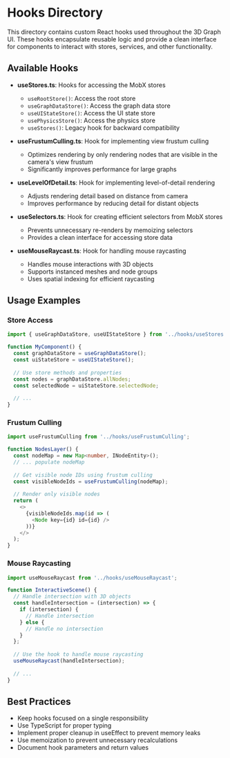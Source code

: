 # Hooks Directory

This directory contains custom React hooks used throughout the 3D Graph UI. These hooks encapsulate reusable logic and provide a clean interface for components to interact with stores, services, and other functionality.

## Available Hooks

- **useStores.ts**: Hooks for accessing the MobX stores
  - `useRootStore()`: Access the root store
  - `useGraphDataStore()`: Access the graph data store
  - `useUIStateStore()`: Access the UI state store
  - `usePhysicsStore()`: Access the physics store
  - `useStores()`: Legacy hook for backward compatibility

- **useFrustumCulling.ts**: Hook for implementing view frustum culling
  - Optimizes rendering by only rendering nodes that are visible in the camera's view frustum
  - Significantly improves performance for large graphs

- **useLevelOfDetail.ts**: Hook for implementing level-of-detail rendering
  - Adjusts rendering detail based on distance from camera
  - Improves performance by reducing detail for distant objects

- **useSelectors.ts**: Hook for creating efficient selectors from MobX stores
  - Prevents unnecessary re-renders by memoizing selectors
  - Provides a clean interface for accessing store data

- **useMouseRaycast.ts**: Hook for handling mouse raycasting
  - Handles mouse interactions with 3D objects
  - Supports instanced meshes and node groups
  - Uses spatial indexing for efficient raycasting

## Usage Examples

### Store Access

```typescript
import { useGraphDataStore, useUIStateStore } from '../hooks/useStores';

function MyComponent() {
  const graphDataStore = useGraphDataStore();
  const uiStateStore = useUIStateStore();
  
  // Use store methods and properties
  const nodes = graphDataStore.allNodes;
  const selectedNode = uiStateStore.selectedNode;
  
  // ...
}
```

### Frustum Culling

```typescript
import useFrustumCulling from '../hooks/useFrustumCulling';

function NodesLayer() {
  const nodeMap = new Map<number, INodeEntity>();
  // ... populate nodeMap
  
  // Get visible node IDs using frustum culling
  const visibleNodeIds = useFrustumCulling(nodeMap);
  
  // Render only visible nodes
  return (
    <>
      {visibleNodeIds.map(id => (
        <Node key={id} id={id} />
      ))}
    </>
  );
}
```

### Mouse Raycasting

```typescript
import useMouseRaycast from '../hooks/useMouseRaycast';

function InteractiveScene() {
  // Handle intersection with 3D objects
  const handleIntersection = (intersection) => {
    if (intersection) {
      // Handle intersection
    } else {
      // Handle no intersection
    }
  };
  
  // Use the hook to handle mouse raycasting
  useMouseRaycast(handleIntersection);
  
  // ...
}
```

## Best Practices

- Keep hooks focused on a single responsibility
- Use TypeScript for proper typing
- Implement proper cleanup in useEffect to prevent memory leaks
- Use memoization to prevent unnecessary recalculations
- Document hook parameters and return values